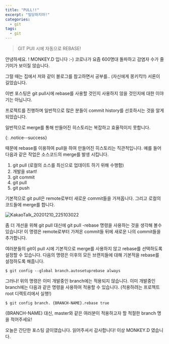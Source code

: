 ```yaml
---
title: "PULL!!"
excerpt: "밀당하지마!"
categories:
  - git
tags:
  - git
---
```

> GIT PUll 시에 자동으로 REBASE!

안녕하세요. ! MONKEY.D 입니다 :-) 코로나가 요즘 600명대 돌파하고 감염자 수가 줄 기미가 보이질 않습니다. 

그럴 때는 집에서 저와 같이 블로그를 참고하면서 공부를.. (자신에게 몽키킥!!) 서론이 길었습니다. 

이번 포스팅은 git pull시에 rebase를 사용할 것인지 사용하지 않을 것인지에 대한 이야기는 아닙니다. 



프로젝트를 진행하며 일반적으로 많은 분들이 commit history를 선호하시는 것을 알게 되었습니다. 

일반적으로 merge를 통해 만들어진 히스토리는 복잡하고 효율적이지 못합니다.

{: .notice--success}



때문에 rebase를 이용하여 pull을 하여 만들어진 히스토리는 직관적입니다. 예를 들어 다음과 같은 작업은 소스코드의 merge를 발생 시킵니다.

1. git pull (로컬의 소스를 최신으로 업데이트 하기 위해 수행함)
2. 개발을 start!
3. git commit
4. git pull
5. git push

기본적으로 git pull은 remote로부터 새로운 commit들을 가져옵니다. 그리고 로컬의 코드들에 merge를 합니다.

![KakaoTalk_20201210_225103022](https://user-images.githubusercontent.com/74045426/101781435-27192280-3b3b-11eb-804e-9d929578be65.png)

좀 더 개선을 위해 git pull 대신에 git pull -rebase 명령을 사용하는 것을 생각해 볼수 있습니다! 이 명령은 remote로부터 가져온 commit들 뒤에 새로운 나의 commit들을 추가합니다.

여러분들의 git이 pull 시에 기본적으로 merge를 사용하지 않고 rebase를 선택하도록 설정할 수 있습니다. 다음의 명령은 이후의 모든 브랜치들에 대해 기본적을 rebase를 설정하도록 해줍니다.

```
$ git config --global branch.autosetuprebase always
```



그러나! 위의 명령은 이미 개발중인 branch에는 적용되지 않습니다. 이미 개발중인 branch에는 다음과 같은 명령을 사용하여 적용할 수 있습니다. (적용하려는 프로젝트 root 디렉토리에서 실행!)

```
$ git config branch. {BRANCH-NAME}.rebase true
```

{BRANCH-NAME} 대신, master와 같은 여러분이 적용하고자 할 적절한 branch 명을 적어주세요! 



오늘은 간단한 포스팅 글이였습니다. 읽어주셔서 감사합니다! 이상 MONKEY.D 였습니다. 
